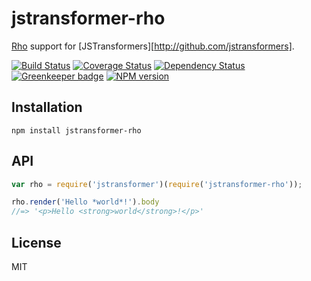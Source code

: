 # jstransformer-rho

[Rho](https://github.com/inca/rho) support for [JSTransformers][http://github.com/jstransformers].

[![Build Status](https://img.shields.io/travis/jstransformers/jstransformer-rho/master.svg)](https://travis-ci.org/jstransformers/jstransformer-rho)
[![Coverage Status](https://img.shields.io/codecov/c/github/jstransformers/jstransformer-rho/master.svg)](https://codecov.io/gh/jstransformers/jstransformer-rho)
[![Dependency Status](https://img.shields.io/david/jstransformers/jstransformer-rho/master.svg)](http://david-dm.org/jstransformers/jstransformer-rho)
[![Greenkeeper badge](https://badges.greenkeeper.io/jstransformers/jstransformer-rho.svg)](https://greenkeeper.io/)
[![NPM version](https://img.shields.io/npm/v/jstransformer-rho.svg)](https://www.npmjs.org/package/jstransformer-rho)

## Installation

    npm install jstransformer-rho

## API

```js
var rho = require('jstransformer')(require('jstransformer-rho'));

rho.render('Hello *world*!').body
//=> '<p>Hello <strong>world</strong>!</p>'
```

## License

MIT
